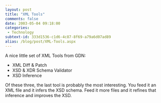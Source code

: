 ```yaml
---
layout: post
title: "XML Tools"
comments: false
date: 2003-05-04 09:18:00
categories:
 - Technology
subtext-id: 333d1536-c1d6-4c87-8f69-a79a6d07ad89
alias: /blog/post/XML-Tools.aspx
---
```



A nice little set of XML Tools from GDN:

  * XML Diff & Patch
  * XSD & XDR Schema Validator
  * XSD Inference

Of these three, the last tool is probably the most interesting. You feed it an XML file and it infers the XSD schema. Feed it more files and it refines that inference and improves the XSD.
